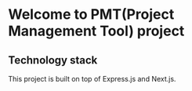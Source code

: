 # Welcome to PMT(Project Management Tool) project

## Technology stack

This project is built on top of Express.js and Next.js.
